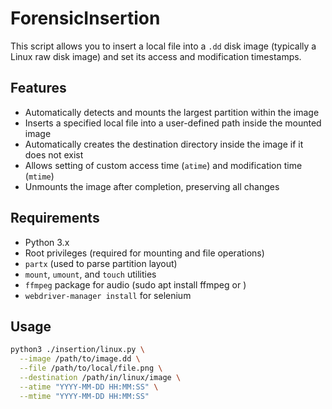 # ForensicInsertion

This script allows you to insert a local file into a `.dd` disk image (typically a Linux raw disk image) and set its access and modification timestamps.

## Features

- Automatically detects and mounts the largest partition within the image
- Inserts a specified local file into a user-defined path inside the mounted image
- Automatically creates the destination directory inside the image if it does not exist
- Allows setting of custom access time (`atime`) and modification time (`mtime`)
- Unmounts the image after completion, preserving all changes

## Requirements

- Python 3.x
- Root privileges (required for mounting and file operations)
- `partx` (used to parse partition layout)
- `mount`, `umount`, and `touch` utilities
- `ffmpeg` package for audio (sudo apt install ffmpeg or )
- `webdriver-manager install` for selenium
## Usage

```bash
python3 ./insertion/linux.py \
  --image /path/to/image.dd \
  --file /path/to/local/file.png \
  --destination /path/in/linux/image \
  --atime "YYYY-MM-DD HH:MM:SS" \
  --mtime "YYYY-MM-DD HH:MM:SS"
